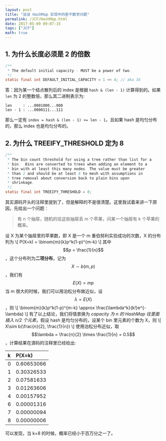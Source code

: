 ```yaml
---
layout: post
title: "谈谈 HashMap 实现中的若干数学问题"
permalink: /JCF/HashMap.html
date: 2017-05-09 09:07:15
tags: ["JCF"]
math: true
---
```


## 1. 为什么长度必须是 2 的倍数
```java
/**
 * The default initial capacity - MUST be a power of two.
 */
static final int DEFAULT_INITIAL_CAPACITY = 1 << 4; // aka 16
```
答：因为某一个结点散列后的 index 是根据 `hash & (len - 1)` 计算得到的。如果 `len` 为 2 的整数倍，那么其二进制表示为:
```text
len     : ...0001000...000
len - 1 : ...0000111...111
```
那么一定有 `index = hash & (len - 1) <= len - 1`，且如果 hash 是均匀分布的，那么 index 也是均匀分布的。

## 2. 为什么 TREEIFY_THRESHOLD 定为 8
```java
/**
 * The bin count threshold for using a tree rather than list for a
 * bin.  Bins are converted to trees when adding an element to a
 * bin with at least this many nodes. The value must be greater
 * than 2 and should be at least 8 to mesh with assumptions in
 * tree removal about conversion back to plain bins upon
 * shrinkage.
 */
static final int TREEIFY_THRESHOLD = 8;
```
其实源码开头的注释里提到了，但是解释的不是很清楚。这里我试着来讲一下原因，先给出一个问题：

>有 n 个抽屉，随机的往这些抽屉丢 m 个苹果，问某一个抽屉有 k 个苹果的概率。

设 X 为某个抽屉里的苹果数，即 X 是一个 m 重伯努利实验成功的次数，X 的分布列为
\\[
P(X=k) = \binom{m}{k}p^k(1-p)^{m-k}
\\]
其中 $$p = \frac{1}{n}$$，这个分布列为**二项分布**，记为 $$X\sim b(m,p)$$，我们有 $$E(X) = mp$$
当 m 很大的时候，我们可以用泊松分布做近似，设 $$\lambda = E(X)$$，则
\\[
\binom{m}{k}p^k(1-p)^{m-k} \approx \frac{\lambda^k}{k!}e^{-\lambda}
\\]
有了以上结论，我们将情景换为 *capacity 为 n 的 HashMap 往里面插入 n/2 个元素*，假设 hash 是均匀分布的，设某个 bin 里元素的个数为 X，则
\\[
X\sim b(\frac{n}{2}, \frac{1}{n})
\\]
使用泊松分布近似，取$$\lambda = \frac{n}{2} \times \frac{1}{n} = 0.5$$，计算结果在源码的注释里已经给出:

| k | P(X=k)     |
|:--|:-----------|
| 0 | 0.60653066 |
| 1 | 0.30326533 |
| 2 | 0.07581633 |
| 3 | 0.01263606 |
| 4 | 0.00157952 |
| 6 | 0.00001316 |
| 7 | 0.00000094 |
| 8 | 0.00000006 |

可以发现，当 k=8 的时候，概率已经小于百万分之一了。
